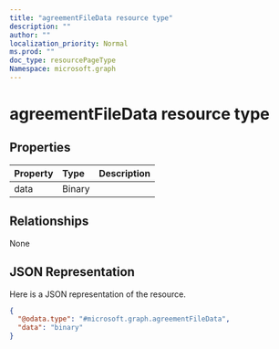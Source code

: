 ```yaml
---
title: "agreementFileData resource type"
description: ""
author: ""
localization_priority: Normal
ms.prod: ""
doc_type: resourcePageType
Namespace: microsoft.graph
---
```



# agreementFileData resource type



## Properties
|Property|Type|Description|
|:---|:---|:---|
|data|Binary||

## Relationships
None

## JSON Representation
Here is a JSON representation of the resource.
<!-- {
  "blockType": "resource",
  "@odata.type": "microsoft.graph.agreementFileData"
}
-->
``` json
{
  "@odata.type": "#microsoft.graph.agreementFileData",
  "data": "binary"
}
```

